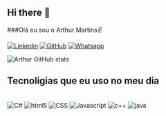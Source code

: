 ## Hi there 👋

###Olá eu sou o Arthur Martins✌️

[![Linkedin](https://img.shields.io/badge/LinkedIn-0077B5?style=for-the-badge&logo=linkedin&logoColor=white)](www.linkedin.com/in/arthur-martins-arantes)
[![GitHub](https://img.shields.io/badge/GitHub-100000?style=for-the-badge&logo=github&logoColor=white)](https://github.com/ArthurMartinsarantes/ArthurMartinsarantes)
[![Whatsapp](https://img.shields.io/badge/WhatsApp-25D366?style=for-the-badge&logo=whatsapp&logoColor=white)](www.linkedin.com/in/arthur-martins-arantes)

![Arthur GitHub stats](https://github-readme-stats.vercel.app/api?username=ArthurMartinsarantes&show_icons=true&theme=dracula)

## Tecnoligias que eu uso no meu dia 

<div style="display: inline_block"><br/>
<img align="center" alt="C#" sre="https://img.shields.io/badge/C%23-239120?style=for-the-badge&logo=c-sharp&logoColor=white"/>
<img align="center" alt="html5" sre="https://img.shields.io/badge/HTML5-E34F26?style=for-the-badge&logo=html5&logoColor=white"/>
<img align="center" alt="CSS" sre="https://img.shields.io/badge/CSS-239120?&style=for-the-badge&logo=css3&logoColor=white"/>
<img align="center" alt="Javascript" sre="https://img.shields.io/badge/JavaScript-F7DF1E?style=for-the-badge&logo=javascript&logoColor=black"/>
<img align="center" alt="c++" sre="https://img.shields.io/badge/C%2B%2B-00599C?style=for-the-badge&logo=c%2B%2B&logoColor=white/>
<img align="center" alt="Excel" sre="https://img.shields.io/badge/Microsoft_Excel-217346?style=for-the-badge&logo=microsoft-excel&logoColor=white"/>
<img align="center" alt="java" sre=https://img.shields.io/badge/Java-ED8B00?style=for-the-badge&logo=openjdk&logoColor=white/>
  
</div>

